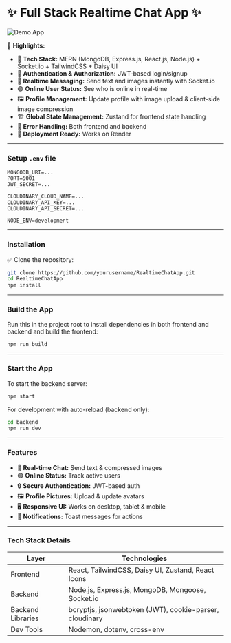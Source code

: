 # ✨ Full Stack Realtime Chat App ✨

![Demo App](https://chat-app-9wx4.onrender.com/)

📌 **Highlights:**

* 🌟 **Tech Stack:** MERN (MongoDB, Express.js, React.js, Node.js) + Socket.io + TailwindCSS + Daisy UI
* 🔐 **Authentication & Authorization:** JWT-based login/signup
* 💬 **Realtime Messaging:** Send text and images instantly with Socket.io
* 🟢 **Online User Status:** See who is online in real-time
* 🖼️ **Profile Management:** Update profile with image upload & client-side image compression
* 🏗️ **Global State Management:** Zustand for frontend state handling
* 🐞 **Error Handling:** Both frontend and backend
* 🚀 **Deployment Ready:** Works on Render

---

### Setup `.env` file

```env
MONGODB_URI=...
PORT=5001
JWT_SECRET=...

CLOUDINARY_CLOUD_NAME=...
CLOUDINARY_API_KEY=...
CLOUDINARY_API_SECRET=...

NODE_ENV=development
```

---

### Installation

✅ Clone the repository:

```bash
git clone https://github.com/yourusername/RealtimeChatApp.git
cd RealtimeChatApp
npm install
```

---

### Build the App

Run this in the project root to install dependencies in both frontend and backend and build the frontend:

```bash
npm run build
```

---

### Start the App

To start the backend server:

```bash
npm start
```

For development with auto-reload (backend only):

```bash
cd backend
npm run dev
```

---

### Features

* 💬 **Real-time Chat:** Send text & compressed images
* 🟢 **Online Status:** Track active users
* 🔒 **Secure Authentication:** JWT-based auth
* 🖼️ **Profile Pictures:** Upload & update avatars
* 🖥️ **Responsive UI:** Works on desktop, tablet & mobile
* 📢 **Notifications:** Toast messages for actions

---

### Tech Stack Details

| Layer             | Technologies                                            |
| ----------------- | ------------------------------------------------------- |
| Frontend          | React, TailwindCSS, Daisy UI, Zustand, React Icons      |
| Backend           | Node.js, Express.js, MongoDB, Mongoose, Socket.io       |
| Backend Libraries | bcryptjs, jsonwebtoken (JWT), cookie-parser, cloudinary |
| Dev Tools         | Nodemon, dotenv, cross-env                              |
